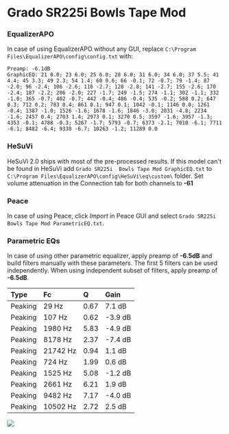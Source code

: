# Grado SR225i  Bowls Tape Mod

### EqualizerAPO
In case of using EqualizerAPO without any GUI, replace `C:\Program Files\EqualizerAPO\config\config.txt`
with:
```
Preamp: -6.1dB
GraphicEQ: 21 0.0; 23 6.0; 25 6.0; 28 6.0; 31 6.0; 34 6.0; 37 5.5; 41 4.4; 45 3.3; 49 2.3; 54 1.4; 60 0.6; 66 -0.1; 72 -0.7; 79 -1.4; 87 -2.0; 96 -2.4; 106 -2.6; 116 -2.7; 128 -2.8; 141 -2.7; 155 -2.6; 170 -2.4; 187 -2.2; 206 -2.0; 227 -1.7; 249 -1.5; 274 -1.1; 302 -1.1; 332 -1.0; 365 -0.7; 402 -0.7; 442 -0.4; 486 -0.4; 535 -0.2; 588 0.2; 647 0.3; 712 0.2; 783 0.4; 861 0.1; 947 0.1; 1042 -0.1; 1146 0.0; 1261 -0.4; 1387 -1.0; 1526 -1.6; 1678 -1.6; 1846 -3.0; 2031 -4.8; 2234 -1.6; 2457 0.4; 2703 1.4; 2973 0.1; 3270 0.5; 3597 -1.6; 3957 -1.3; 4353 -0.1; 4788 -0.3; 5267 -1.7; 5793 -0.7; 6373 -2.1; 7010 -6.1; 7711 -6.1; 8482 -6.4; 9330 -6.7; 10263 -1.2; 11289 0.0
```

### HeSuVi
HeSuVi 2.0 ships with most of the pre-processed results. If this model can't be found in HeSuVi add
`Grado SR225i  Bowls Tape Mod GraphicEQ.txt` to `C:\Program Files\EqualizerAPO\config\HeSuVi\eq\custom\` folder.
Set volume attenuation in the Connection tab for both channels to **-61**

### Peace
In case of using Peace, click *Import* in Peace GUI and select `Grado SR225i  Bowls Tape Mod ParametricEQ.txt`.

### Parametric EQs
In case of using other parametric equalizer, apply preamp of **-6.5dB** and build filters manually
with these parameters. The first 5 filters can be used independently.
When using independent subset of filters, apply preamp of **-6.5dB**.

| Type    | Fc       |    Q | Gain    |
|:--------|:---------|:-----|:--------|
| Peaking | 29 Hz    | 0.67 | 7.1 dB  |
| Peaking | 107 Hz   | 0.62 | -3.9 dB |
| Peaking | 1980 Hz  | 5.83 | -4.9 dB |
| Peaking | 8178 Hz  | 2.37 | -7.4 dB |
| Peaking | 21742 Hz | 0.94 | 1.1 dB  |
| Peaking | 724 Hz   | 1.99 | 0.6 dB  |
| Peaking | 1525 Hz  | 5.08 | -1.2 dB |
| Peaking | 2661 Hz  | 6.21 | 1.9 dB  |
| Peaking | 9482 Hz  | 7.17 | -4.0 dB |
| Peaking | 10502 Hz | 2.72 | 2.5 dB  |

![](https://raw.githubusercontent.com/jaakkopasanen/AutoEq/master/results/innerfidelity/sbaf-serious/Grado%20SR225i%20%20Bowls%20Tape%20Mod/Grado%20SR225i%20%20Bowls%20Tape%20Mod.png)